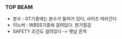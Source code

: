 

### TOP BEAM
- 본수 : GT기종에는 본수가 들어가 있다, 사이즈 따라간다
- 이노버 : WBSS기종에 걸려있다. 원가절감
- SAFETY 조건도 걸려있다 -> 옛날 흔적
